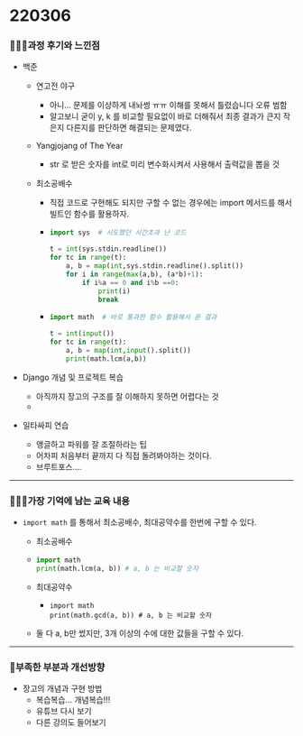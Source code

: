 # 220306

### 👨🏼‍🏫과정 후기와 느낀점

- 백준
  - 연고전 야구
    - 아니... 문제를 이상하게 내놔썽 ㅠㅠ 이해를 못해서 틀렸습니다 오류 범함
    - 알고보니 굳이 y, k 를 비교할 필요없이 바로 더해줘서 최종 결과가 큰지 작은지 다른지를 판단하면 해결되는 문제였다.
    
  - Yangjojang of The Year
  
    - str 로 받은 숫자를 int로 미리 변수화시켜서 사용해서 출력값을 뽑을 것
  
  - 최소공배수
  
    - 직접 코드로 구현해도 되지만 구할 수 없는 경우에는 import 메서드를 해서 빌트인 함수를 활용하자.
  
    - ```python
      import sys  # 시도했던 시간초과 난 코드
      
      t = int(sys.stdin.readline())
      for tc in range(t):
          a, b = map(int,sys.stdin.readline().split())
          for i in range(max(a,b), (a*b)+1):
              if i%a == 0 and i%b ==0:
                  print(i)
                  break
      ```
  
    - ```python
      import math  # 바로 통과한 함수 활용해서 푼 결과
      
      t = int(input())
      for tc in range(t):
          a, b = map(int,input().split())
          print(math.lcm(a,b))
      ```
  
      


- Django 개념 및 프로젝트 복습

  - 아직까지 장고의 구조를 잘 이해하지 못하면 어렵다는 것
  - 




- 일타싸피 연습
  - 앵글하고 파워를 잘 조절하라는 팁
  - 어차피 처음부터 끝까지 다 직접 돌려봐야하는 것이다.
  - 브루트포스....


---

### 💁🏼‍♂️가장 기억에 남는 교육 내용

- `import math` 를 통해서 최소공배수, 최대공약수를 한번에 구할 수 있다.

  -  최소공배수

    - ```python
      import math
      print(math.lcm(a, b)) # a, b 는 비교할 숫자
      ```

  - 최대공약수

    - ```
      import math
      print(math.gcd(a, b)) # a, b 는 비교할 숫자
      ```

  - 둘 다  a, b만 썼지만, 3개 이상의 수에 대한 값들을 구할 수 있다.


---

### 💫부족한 부분과 개선방향

- 장고의 개념과 구현 방법
  - 복습복습... 개념복습!!!
  - 유튜브 다시 보기 
  - 다른 강의도 들어보기
